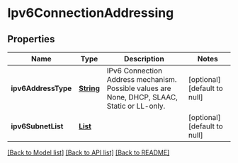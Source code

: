 # Ipv6ConnectionAddressing
## Properties

Name | Type | Description | Notes
------------ | ------------- | ------------- | -------------
**ipv6AddressType** | [**String**](string.md) | IPv6 Connection Address mechanism. Possible values are None, DHCP, SLAAC, Static or LL-only. | [optional] [default to null]
**ipv6SubnetList** | [**List**](Ipv6Subnet.md) |  | [optional] [default to null]

[[Back to Model list]](../README.md#documentation-for-models) [[Back to API list]](../README.md#documentation-for-api-endpoints) [[Back to README]](../README.md)

